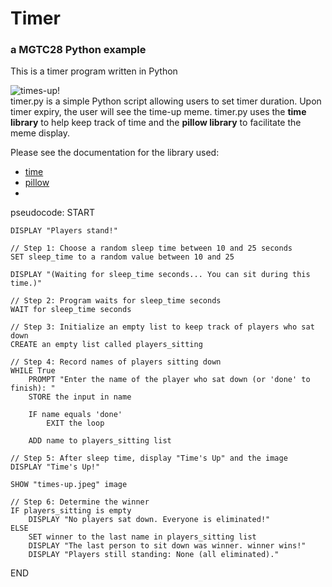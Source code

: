 # Timer
### a MGTC28 Python example
This is a timer program written in Python  

![times-up!](https://media.makeameme.org/created/times-up-5923e0.jpg)\
timer.py is a simple Python script allowing users to set timer duration.
Upon timer expiry, the user will see the time-up meme.
timer.py uses the **time library** to help keep track of time and the **pillow library** to facilitate the meme display.

Please see the documentation for the library used:
- [time](https://docs.python.org/3/library/time.html)
- [pillow](https://pypi.org/project/Pillow/)
- 
pseudocode:
START

    DISPLAY "Players stand!"

    // Step 1: Choose a random sleep time between 10 and 25 seconds
    SET sleep_time to a random value between 10 and 25

    DISPLAY "(Waiting for sleep_time seconds... You can sit during this time.)"
    
    // Step 2: Program waits for sleep_time seconds
    WAIT for sleep_time seconds

    // Step 3: Initialize an empty list to keep track of players who sat down
    CREATE an empty list called players_sitting

    // Step 4: Record names of players sitting down
    WHILE True
        PROMPT "Enter the name of the player who sat down (or 'done' to finish): "
        STORE the input in name
        
        IF name equals 'done'
            EXIT the loop
        
        ADD name to players_sitting list

    // Step 5: After sleep time, display "Time's Up" and the image
    DISPLAY "Time's Up!"
    
    SHOW "times-up.jpeg" image

    // Step 6: Determine the winner
    IF players_sitting is empty
        DISPLAY "No players sat down. Everyone is eliminated!"
    ELSE
        SET winner to the last name in players_sitting list
        DISPLAY "The last person to sit down was winner. winner wins!"
        DISPLAY "Players still standing: None (all eliminated)."

END
